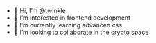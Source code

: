 - 👋 Hi, I’m @twinkle
- 👀 I’m interested in frontend development
- 🌱 I’m currently learning advanced css
- 💞️ I’m looking to collaborate in the crypto space


<!---
codespro7/codespro7 is a ✨ special ✨ repository because its `README.md` (this file) appears on your GitHub profile.
You can click the Preview link to take a look at your changes.
--->
